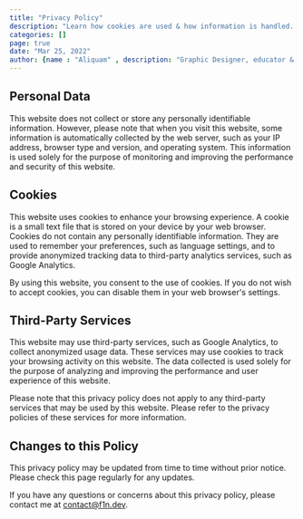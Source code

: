 ```yaml
---
title: "Privacy Policy"
description: "Learn how cookies are used & how information is handled. Read the Privacy Policy for more details."
categories: []
page: true
date: "Mar 25, 2022"
author: {name : "Aliquam" , description: "Graphic Designer, educator & CEO" , image: "/images/authors/aliquam.jpg"}
---
```


## Personal Data

This website does not collect or store any personally identifiable information. However, please note that when you visit this website, some information is automatically collected by the web server, such as your IP address, browser type and version, and operating system. This information is used solely for the purpose of monitoring and improving the performance and security of this website.

## Cookies

This website uses cookies to enhance your browsing experience. A cookie is a small text file that is stored on your device by your web browser. Cookies do not contain any personally identifiable information. They are used to remember your preferences, such as language settings, and to provide anonymized tracking data to third-party analytics services, such as Google Analytics.

By using this website, you consent to the use of cookies. If you do not wish to accept cookies, you can disable them in your web browser's settings.

## Third-Party Services

This website may use third-party services, such as Google Analytics, to collect anonymized usage data. These services may use cookies to track your browsing activity on this website. The data collected is used solely for the purpose of analyzing and improving the performance and user experience of this website.

Please note that this privacy policy does not apply to any third-party services that may be used by this website. Please refer to the privacy policies of these services for more information.

## Changes to this Policy

This privacy policy may be updated from time to time without prior notice. Please check this page regularly for any updates.

If you have any questions or concerns about this privacy policy, please contact me at <contact@f1n.dev>.
